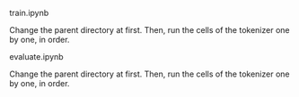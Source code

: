 train.ipynb

Change the parent directory at first.
Then, run the cells of the tokenizer one by one, in order.

evaluate.ipynb

Change the parent directory at first.
Then, run the cells of the tokenizer one by one, in order.

